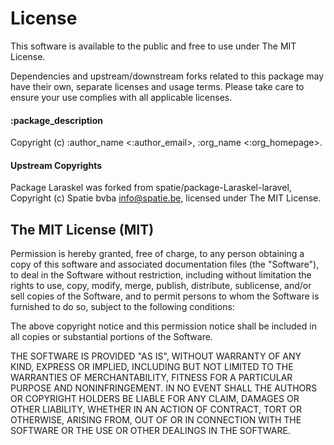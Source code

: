 # License

This software is available to the public and free to use under The MIT License.

Dependencies and upstream/downstream forks related to this package may have their own, separate licenses and usage terms. Please take care to ensure your use complies with all applicable licenses.

#### :package_description
Copyright (c) :author_name <:author_email>, :org_name <:org_homepage>.

#### Upstream Copyrights

Package Laraskel was forked from spatie/package-Laraskel-laravel, Copyright (c) Spatie bvba <info@spatie.be>, licensed under The MIT License.

## The MIT License (MIT)

Permission is hereby granted, free of charge, to any person obtaining a copy of this software and associated documentation files (the "Software"), to deal in the Software without restriction, including without limitation the rights to use, copy, modify, merge, publish, distribute, sublicense, and/or sell copies of the Software, and to permit persons to whom the Software is furnished to do so, subject to the following conditions:

The above copyright notice and this permission notice shall be included in all copies or substantial portions of the Software.

THE SOFTWARE IS PROVIDED "AS IS", WITHOUT WARRANTY OF ANY KIND, EXPRESS OR IMPLIED, INCLUDING BUT NOT LIMITED TO THE WARRANTIES OF MERCHANTABILITY, FITNESS FOR A PARTICULAR PURPOSE AND NONINFRINGEMENT. IN NO EVENT SHALL THE AUTHORS OR COPYRIGHT HOLDERS BE LIABLE FOR ANY CLAIM, DAMAGES OR OTHER LIABILITY, WHETHER IN AN ACTION OF CONTRACT, TORT OR OTHERWISE, ARISING FROM, OUT OF OR IN CONNECTION WITH THE SOFTWARE OR THE USE OR OTHER DEALINGS IN THE SOFTWARE.
